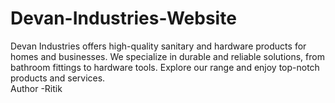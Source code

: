 # Devan-Industries-Website
Devan Industries offers high-quality sanitary and hardware products for homes and businesses. We specialize in durable and reliable solutions, from bathroom fittings to hardware tools. Explore our range and enjoy top-notch products and services.
<br>
Author -Ritik
 
